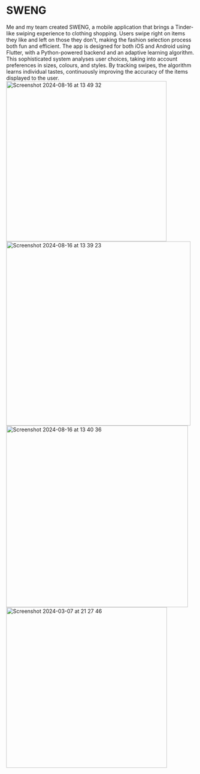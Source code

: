 # SWENG
Me and my team created SWENG, a mobile application that brings a Tinder-like swiping experience to clothing shopping. Users swipe right on items they like and left on those they don't, making the fashion selection process both fun and efficient. The app is designed for both iOS and Android using Flutter, with a Python-powered backend and an adaptive learning algorithm. This sophisticated system analyses user choices, taking into account preferences in sizes, colours, and styles. By tracking swipes, the algorithm learns individual tastes, continuously improving the accuracy of the items displayed to the user.
<img width="428" alt="Screenshot 2024-08-16 at 13 49 32" src="https://github.com/user-attachments/assets/18673b91-5384-40f6-aaaf-6ea64f8a05df">
<img width="492" alt="Screenshot 2024-08-16 at 13 39 23" src="https://github.com/user-attachments/assets/3f758905-1626-465c-b7ab-86dfcd60e0ff">
<img width="485" alt="Screenshot 2024-08-16 at 13 40 36" src="https://github.com/user-attachments/assets/6a078024-ea3c-41e9-a195-259483d0df69">
<img width="429" alt="Screenshot 2024-03-07 at 21 27 46" src="https://github.com/user-attachments/assets/9642236d-b8e7-4907-8da8-0f7798443c7c">

